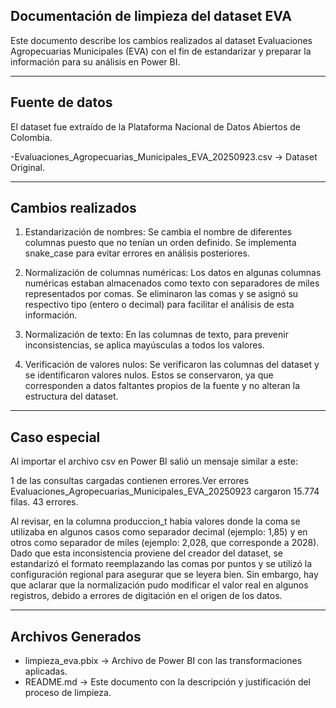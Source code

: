 ## Documentación de limpieza del dataset EVA

Este documento describe los cambios realizados al dataset Evaluaciones Agropecuarias Municipales (EVA) con el fin de estandarizar y preparar la información para su análisis en Power BI.

-----------------------------------------------------------------------------------------------------------------------------------------
## Fuente de datos

El dataset fue extraído de la Plataforma Nacional de Datos Abiertos de Colombia.

-Evaluaciones_Agropecuarias_Municipales_EVA_20250923.csv -> Dataset Original.


------------------------------------------------------------------------------------------------------------------------------------------
## Cambios realizados

1.	Estandarización de nombres:
Se cambia el nombre de diferentes columnas puesto que no tenían un orden definido. Se implementa snake_case para evitar errores en análisis posteriores.

2.	Normalización de columnas numéricas:
Los datos en algunas columnas numéricas estaban almacenados como texto con separadores de miles representados por comas. Se eliminaron las comas y se asignó su respectivo tipo (entero o decimal) para facilitar el análisis de esta información.

3.	Normalización de texto:
En las columnas de texto, para prevenir inconsistencias, se aplica mayúsculas a todos los valores.

4.	Verificación de valores nulos:
Se verificaron las columnas del dataset y se identificaron valores nulos. Estos se conservaron, ya que corresponden a datos faltantes propios de la fuente y no alteran la estructura del dataset.

------------------------------------------------------------------------------------------------------------------------------------------
## Caso especial

Al importar el archivo csv en Power BI salió un mensaje similar a este: 

1 de las consultas cargadas contienen errores.Ver errores Evaluaciones_Agropecuarias_Municipales_EVA_20250923 
cargaron 15.774 filas. 43 errores.


Al revisar, en la columna produccion_t había valores donde la coma se utilizaba en algunos casos como separador decimal (ejemplo: 1,85) y en otros como separador de miles (ejemplo: 2,028, que corresponde a 2028). Dado que esta inconsistencia proviene del creador del dataset, se estandarizó el formato reemplazando las comas por puntos y se utilizó la configuración regional para asegurar que se leyera bien. Sin embargo, hay que aclarar que la normalización pudo modificar el valor real en algunos registros, debido a errores de digitación en el origen de los datos.

------------------------------------------------------------------------------------------------------------------------------------------
## Archivos Generados

- limpieza_eva.pbix -> Archivo de Power BI con las transformaciones aplicadas.
- README.md -> Este documento con la descripción y justificación del proceso de limpieza. 